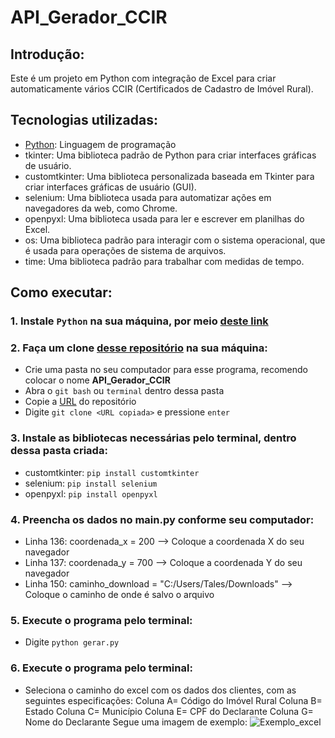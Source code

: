 # API_Gerador_CCIR

## Introdução:
Este é um projeto em Python com integração de Excel para criar automaticamente vários CCIR (Certificados de Cadastro de Imóvel Rural).

## Tecnologias utilizadas:
* [Python](https://www.python.org/): Linguagem de programação
* tkinter: Uma biblioteca padrão de Python para criar interfaces gráficas de usuário.
* customtkinter: Uma biblioteca personalizada baseada em Tkinter para criar interfaces gráficas de usuário (GUI).
* selenium: Uma biblioteca usada para automatizar ações em navegadores da web, como Chrome.
* openpyxl: Uma biblioteca usada para ler e escrever em planilhas do Excel.
* os: Uma biblioteca padrão para interagir com o sistema operacional, que é usada para operações de sistema de arquivos.
* time: Uma biblioteca padrão para trabalhar com medidas de tempo.

## Como executar:
### **1. Instale `Python` na sua máquina, por meio [deste link](https://www.python.org/)**

### **2. Faça um clone [desse repositório](https://github.com/TalesPequeno/API_Gerador_CCIR.git) na sua máquina:**

* Crie uma pasta no seu computador para esse programa, recomendo colocar o nome **API_Gerador_CCIR**
* Abra o `git bash` ou `terminal` dentro dessa pasta
* Copie a [URL](https://github.com/TalesPequeno/API_Gerador_CCIR.git) do repositório
* Digite `git clone <URL copiada>` e pressione `enter`

### **3. Instale as bibliotecas necessárias pelo terminal, dentro dessa pasta criada:**

* customtkinter: `pip install customtkinter`
* selenium: `pip install selenium`
* openpyxl: `pip install openpyxl`

### **4. Preencha os dados no main.py conforme seu computador:**

* Linha 136: coordenada_x = 200 --> Coloque a coordenada X do seu navegador
* Linha 137: coordenada_y = 700 --> Coloque a coordenada Y do seu navegador
* Linha 150: caminho_download = "C:/Users/Tales/Downloads" --> Coloque o caminho de onde é salvo o arquivo

### **5. Execute o programa pelo terminal:**
* Digite `python gerar.py`

### **6. Execute o programa pelo terminal:**
* Seleciona o caminho do excel com os dados dos clientes, com as seguintes especificações:
Coluna A= Código do Imóvel Rural
Coluna B= Estado
Coluna C= Município
Coluna E= CPF do Declarante
Coluna G= Nome do Declarante
Segue uma imagem de exemplo:
![Exemplo_excel](https://uploaddeimagens.com.br/imagens/F8sxBzs)

